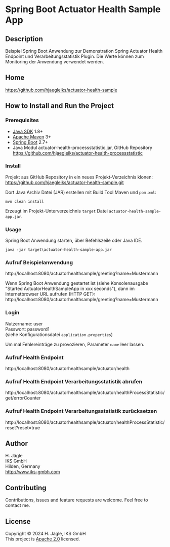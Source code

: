 # Spring Boot Actuator Health Sample App

## Description
Beispiel Spring Boot Anwendung zur Demonstration Spring Actuator Health Endpoint und Verarbeitungsstatistik Plugin.
Die Werte können zum Monitoring der Anwendung verwendet werden.

## Home
https://github.com/hjaegleiks/actuator-health-sample

## How to Install and Run the Project

### Prerequisites
* [Java SDK](https://openjdk.org/) 1.8+
* [Apache Maven](https://maven.apache.org/) 3+
* [Spring Boot](https://spring.io/projects/spring-boot) 2.7+
* Java Modul actuator-health-processstatistic.jar,
  GitHub Repository https://github.com/hjaegleiks/actuator-health-processstatistic

### Install
Projekt aus GitHub Repository in ein neues Projekt-Verzeichnis klonen:  
https://github.com/hjaegleiks/actuator-health-sample.git

Dort Java Archiv Datei (JAR) erstellen mit Build Tool Maven und `pom.xml`:
```shell
mvn clean install
```
Erzeugt im Projekt-Unterverzeichnis `target` Datei `actuator-health-sample-app.jar`.

### Usage
Spring Boot Anwendung starten, über Befehlszeile oder Java IDE.
```shell
java -jar target\actuator-health-sample-app.jar
```

### Aufruf Beispielanwendung
http://localhost:8080/actuatorhealthsample/greeting?name=Mustermann

Wenn Spring Boot Anwendung gestartet ist (siehe Konsolenausgabe "Started ActuatorHealthSampleApp in xxx seconds"),
dann im Internetbrowser URL aufrufen (HTTP GET):  
http://localhost:8080/actuatorhealthsample/greeting?name=Mustermann

### Login
Nutzername: user  
Passwort: password1  
(siehe Konfigurationsdatei `application.properties`)

Um mal Fehlereinträge zu provozieren, Parameter `name` leer lassen.

### Aufruf Health Endpoint
http://localhost:8080/actuatorhealthsample/actuator/health

### Aufruf Health Endpoint Verarbeitungsstatistik abrufen
http://localhost:8080/actuatorhealthsample/actuator/healthProcessStatistic/get/errorCounter

### Aufruf Health Endpoint Verarbeitungsstatistik zurücksetzen
http://localhost:8080/actuatorhealthsample/actuator/healthProcessStatistic/reset?reset=true


## Author
H. Jägle  
IKS GmbH  
Hilden, Germany  
http://www.iks-gmbh.com

## Contributing
Contributions, issues and feature requests are welcome.
Feel free to contact me.

## License
Copyright &copy; 2024 H. Jägle, IKS GmbH  
This project is [Apache 2.0](http://www.apache.org/licenses/LICENSE-2.0) licensed.

